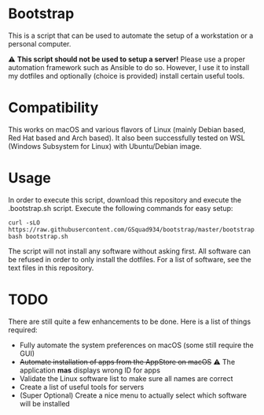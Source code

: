 # Bootstrap
This is a script that can be used to automate the setup of a workstation or a personal computer.

:warning: **This script should not be used to setup a server!** Please use a proper automation framework such as Ansible to do so.
However, I use it to install my dotfiles and optionally (choice is provided) install certain useful tools.

# Compatibility
This works on macOS and various flavors of Linux (mainly Debian based, Red Hat based and Arch based).
It also been successfully tested on WSL (Windows Subsystem for Linux) with Ubuntu/Debian image.

# Usage
In order to execute this script, download this repository and execute the .bootstrap.sh script.
Execute the following commands for easy setup:

```
curl -sLO https://raw.githubusercontent.com/GSquad934/bootstrap/master/bootstrap.sh
bash bootstrap.sh
```

The script will not install any software without asking first. All software can be refused in order to only install the dotfiles.
For a list of software, see the text files in this repository.

# TODO
There are still quite a few enhancements to be done. Here is a list of things required:

- Fully automate the system preferences on macOS (some still require the GUI)
- ~~Automate installation of apps from the AppStore on macOS~~ :warning: The application **mas** displays wrong ID for apps
- Validate the Linux software list to make sure all names are correct
- Create a list of useful tools for servers
- (Super Optional) Create a nice menu to actually select which software will be installed
